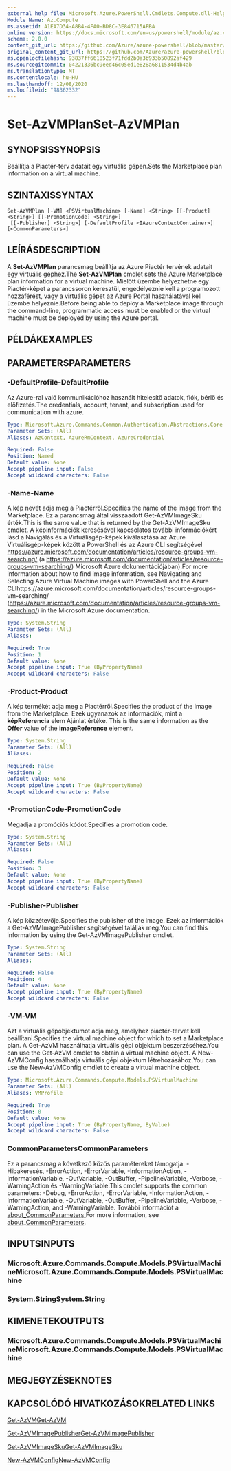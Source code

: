 ```yaml
---
external help file: Microsoft.Azure.PowerShell.Cmdlets.Compute.dll-Help.xml
Module Name: Az.Compute
ms.assetid: A1EA7D34-A8B4-4FA0-BD8C-3E846715AFBA
online version: https://docs.microsoft.com/en-us/powershell/module/az.compute/set-azvmplan
schema: 2.0.0
content_git_url: https://github.com/Azure/azure-powershell/blob/master/src/Compute/Compute/help/Set-AzVMPlan.md
original_content_git_url: https://github.com/Azure/azure-powershell/blob/master/src/Compute/Compute/help/Set-AzVMPlan.md
ms.openlocfilehash: 93837ff6618523f71fdd2b0a3b933b50892af429
ms.sourcegitcommit: 04221336bc9eed46c05ed1e828a6811534d4b4ab
ms.translationtype: MT
ms.contentlocale: hu-HU
ms.lasthandoff: 12/08/2020
ms.locfileid: "98362332"
---
```

# <span data-ttu-id="07bc2-101">Set-AzVMPlan</span><span class="sxs-lookup"><span data-stu-id="07bc2-101">Set-AzVMPlan</span></span>

## <span data-ttu-id="07bc2-102">SYNOPSIS</span><span class="sxs-lookup"><span data-stu-id="07bc2-102">SYNOPSIS</span></span>
<span data-ttu-id="07bc2-103">Beállítja a Piactér-terv adatait egy virtuális gépen.</span><span class="sxs-lookup"><span data-stu-id="07bc2-103">Sets the Marketplace plan information on a virtual machine.</span></span>

## <span data-ttu-id="07bc2-104">SZINTAXIS</span><span class="sxs-lookup"><span data-stu-id="07bc2-104">SYNTAX</span></span>

```
Set-AzVMPlan [-VM] <PSVirtualMachine> [-Name] <String> [[-Product] <String>] [[-PromotionCode] <String>]
 [[-Publisher] <String>] [-DefaultProfile <IAzureContextContainer>] [<CommonParameters>]
```

## <span data-ttu-id="07bc2-105">LEÍRÁS</span><span class="sxs-lookup"><span data-stu-id="07bc2-105">DESCRIPTION</span></span>
<span data-ttu-id="07bc2-106">A **Set-AzVMPlan** parancsmag beállítja az Azure Piactér tervének adatait egy virtuális géphez.</span><span class="sxs-lookup"><span data-stu-id="07bc2-106">The **Set-AzVMPlan** cmdlet sets the Azure Marketplace plan information for a virtual machine.</span></span>
<span data-ttu-id="07bc2-107">Mielőtt üzembe helyezhetne egy Piactér-képet a parancssoron keresztül, engedélyeznie kell a programozott hozzáférést, vagy a virtuális gépet az Azure Portal használatával kell üzembe helyeznie.</span><span class="sxs-lookup"><span data-stu-id="07bc2-107">Before being able to deploy a Marketplace image through the command-line, programmatic access must be enabled or the virtual machine must be deployed by using the Azure portal.</span></span>

## <span data-ttu-id="07bc2-108">PÉLDÁK</span><span class="sxs-lookup"><span data-stu-id="07bc2-108">EXAMPLES</span></span>

## <span data-ttu-id="07bc2-109">PARAMETERS</span><span class="sxs-lookup"><span data-stu-id="07bc2-109">PARAMETERS</span></span>

### <span data-ttu-id="07bc2-110">-DefaultProfile</span><span class="sxs-lookup"><span data-stu-id="07bc2-110">-DefaultProfile</span></span>
<span data-ttu-id="07bc2-111">Az Azure-ral való kommunikációhoz használt hitelesítő adatok, fiók, bérlő és előfizetés.</span><span class="sxs-lookup"><span data-stu-id="07bc2-111">The credentials, account, tenant, and subscription used for communication with azure.</span></span>

```yaml
Type: Microsoft.Azure.Commands.Common.Authentication.Abstractions.Core.IAzureContextContainer
Parameter Sets: (All)
Aliases: AzContext, AzureRmContext, AzureCredential

Required: False
Position: Named
Default value: None
Accept pipeline input: False
Accept wildcard characters: False
```

### <span data-ttu-id="07bc2-112">-Name</span><span class="sxs-lookup"><span data-stu-id="07bc2-112">-Name</span></span>
<span data-ttu-id="07bc2-113">A kép nevét adja meg a Piactérről.</span><span class="sxs-lookup"><span data-stu-id="07bc2-113">Specifies the name of the image from the Marketplace.</span></span>
<span data-ttu-id="07bc2-114">Ez a parancsmag által visszaadott Get-AzVMImageSku érték.</span><span class="sxs-lookup"><span data-stu-id="07bc2-114">This is the same value that is returned by the Get-AzVMImageSku cmdlet.</span></span>
<span data-ttu-id="07bc2-115">A képinformációk keresésével kapcsolatos további információkért lásd a Navigálás és a Virtuálisgép-képek kiválasztása az Azure Virtuálisgép-képek között a PowerShell és az Azure CLI segítségével https://azure.microsoft.com/documentation/articles/resource-groups-vm-searching/ (a https://azure.microsoft.com/documentation/articles/resource-groups-vm-searching/) Microsoft Azure dokumentációjában).</span><span class="sxs-lookup"><span data-stu-id="07bc2-115">For more information about how to find image information, see Navigating and Selecting Azure Virtual Machine images with PowerShell and the Azure CLIhttps://azure.microsoft.com/documentation/articles/resource-groups-vm-searching/ (https://azure.microsoft.com/documentation/articles/resource-groups-vm-searching/) in the Microsoft Azure documentation.</span></span>

```yaml
Type: System.String
Parameter Sets: (All)
Aliases:

Required: True
Position: 1
Default value: None
Accept pipeline input: True (ByPropertyName)
Accept wildcard characters: False
```

### <span data-ttu-id="07bc2-116">-Product</span><span class="sxs-lookup"><span data-stu-id="07bc2-116">-Product</span></span>
<span data-ttu-id="07bc2-117">A kép termékét adja meg a Piactérről.</span><span class="sxs-lookup"><span data-stu-id="07bc2-117">Specifies the product of the image from the Marketplace.</span></span>
<span data-ttu-id="07bc2-118">Ezek ugyanazok az információk, mint a **képReferencia** elem Ajánlat értéke. </span><span class="sxs-lookup"><span data-stu-id="07bc2-118">This is the same information as the **Offer** value of the **imageReference** element.</span></span>

```yaml
Type: System.String
Parameter Sets: (All)
Aliases:

Required: False
Position: 2
Default value: None
Accept pipeline input: True (ByPropertyName)
Accept wildcard characters: False
```

### <span data-ttu-id="07bc2-119">-PromotionCode</span><span class="sxs-lookup"><span data-stu-id="07bc2-119">-PromotionCode</span></span>
<span data-ttu-id="07bc2-120">Megadja a promóciós kódot.</span><span class="sxs-lookup"><span data-stu-id="07bc2-120">Specifies a promotion code.</span></span>

```yaml
Type: System.String
Parameter Sets: (All)
Aliases:

Required: False
Position: 3
Default value: None
Accept pipeline input: True (ByPropertyName)
Accept wildcard characters: False
```

### <span data-ttu-id="07bc2-121">-Publisher</span><span class="sxs-lookup"><span data-stu-id="07bc2-121">-Publisher</span></span>
<span data-ttu-id="07bc2-122">A kép közzétevője.</span><span class="sxs-lookup"><span data-stu-id="07bc2-122">Specifies the publisher of the image.</span></span>
<span data-ttu-id="07bc2-123">Ezek az információk a Get-AzVMImagePublisher segítségével találják meg.</span><span class="sxs-lookup"><span data-stu-id="07bc2-123">You can find this information by using the Get-AzVMImagePublisher cmdlet.</span></span>

```yaml
Type: System.String
Parameter Sets: (All)
Aliases:

Required: False
Position: 4
Default value: None
Accept pipeline input: True (ByPropertyName)
Accept wildcard characters: False
```

### <span data-ttu-id="07bc2-124">-VM</span><span class="sxs-lookup"><span data-stu-id="07bc2-124">-VM</span></span>
<span data-ttu-id="07bc2-125">Azt a virtuális gépobjektumot adja meg, amelyhez piactér-tervet kell beállítani.</span><span class="sxs-lookup"><span data-stu-id="07bc2-125">Specifies the virtual machine object for which to set a Marketplace plan.</span></span>
<span data-ttu-id="07bc2-126">A Get-AzVM használhatja virtuális gépi objektum beszerzéséhez.</span><span class="sxs-lookup"><span data-stu-id="07bc2-126">You can use the Get-AzVM cmdlet to obtain a virtual machine object.</span></span>
<span data-ttu-id="07bc2-127">A New-AzVMConfig használhatja virtuális gépi objektum létrehozásához.</span><span class="sxs-lookup"><span data-stu-id="07bc2-127">You can use the New-AzVMConfig cmdlet to create a virtual machine object.</span></span>

```yaml
Type: Microsoft.Azure.Commands.Compute.Models.PSVirtualMachine
Parameter Sets: (All)
Aliases: VMProfile

Required: True
Position: 0
Default value: None
Accept pipeline input: True (ByPropertyName, ByValue)
Accept wildcard characters: False
```

### <span data-ttu-id="07bc2-128">CommonParameters</span><span class="sxs-lookup"><span data-stu-id="07bc2-128">CommonParameters</span></span>
<span data-ttu-id="07bc2-129">Ez a parancsmag a következő közös paramétereket támogatja: -Hibakeresés, -ErrorAction, -ErrorVariable, -InformationAction, -InformationVariable, -OutVariable, -OutBuffer, -PipelineVariable, -Verbose, -WarningAction és -WarningVariable.</span><span class="sxs-lookup"><span data-stu-id="07bc2-129">This cmdlet supports the common parameters: -Debug, -ErrorAction, -ErrorVariable, -InformationAction, -InformationVariable, -OutVariable, -OutBuffer, -PipelineVariable, -Verbose, -WarningAction, and -WarningVariable.</span></span> <span data-ttu-id="07bc2-130">További információt a [about_CommonParameters.](http://go.microsoft.com/fwlink/?LinkID=113216)</span><span class="sxs-lookup"><span data-stu-id="07bc2-130">For more information, see [about_CommonParameters](http://go.microsoft.com/fwlink/?LinkID=113216).</span></span>

## <span data-ttu-id="07bc2-131">INPUTS</span><span class="sxs-lookup"><span data-stu-id="07bc2-131">INPUTS</span></span>

### <span data-ttu-id="07bc2-132">Microsoft.Azure.Commands.Compute.Models.PSVirtualMachine</span><span class="sxs-lookup"><span data-stu-id="07bc2-132">Microsoft.Azure.Commands.Compute.Models.PSVirtualMachine</span></span>

### <span data-ttu-id="07bc2-133">System.String</span><span class="sxs-lookup"><span data-stu-id="07bc2-133">System.String</span></span>

## <span data-ttu-id="07bc2-134">KIMENETEK</span><span class="sxs-lookup"><span data-stu-id="07bc2-134">OUTPUTS</span></span>

### <span data-ttu-id="07bc2-135">Microsoft.Azure.Commands.Compute.Models.PSVirtualMachine</span><span class="sxs-lookup"><span data-stu-id="07bc2-135">Microsoft.Azure.Commands.Compute.Models.PSVirtualMachine</span></span>

## <span data-ttu-id="07bc2-136">MEGJEGYZÉSEK</span><span class="sxs-lookup"><span data-stu-id="07bc2-136">NOTES</span></span>

## <span data-ttu-id="07bc2-137">KAPCSOLÓDÓ HIVATKOZÁSOK</span><span class="sxs-lookup"><span data-stu-id="07bc2-137">RELATED LINKS</span></span>

[<span data-ttu-id="07bc2-138">Get-AzVM</span><span class="sxs-lookup"><span data-stu-id="07bc2-138">Get-AzVM</span></span>](./Get-AzVM.md)

[<span data-ttu-id="07bc2-139">Get-AzVMImagePublisher</span><span class="sxs-lookup"><span data-stu-id="07bc2-139">Get-AzVMImagePublisher</span></span>](./Get-AzVMImagePublisher.md)

[<span data-ttu-id="07bc2-140">Get-AzVMImageSku</span><span class="sxs-lookup"><span data-stu-id="07bc2-140">Get-AzVMImageSku</span></span>](./Get-AzVMImageSku.md)

[<span data-ttu-id="07bc2-141">New-AzVMConfig</span><span class="sxs-lookup"><span data-stu-id="07bc2-141">New-AzVMConfig</span></span>](./New-AzVMConfig.md)
